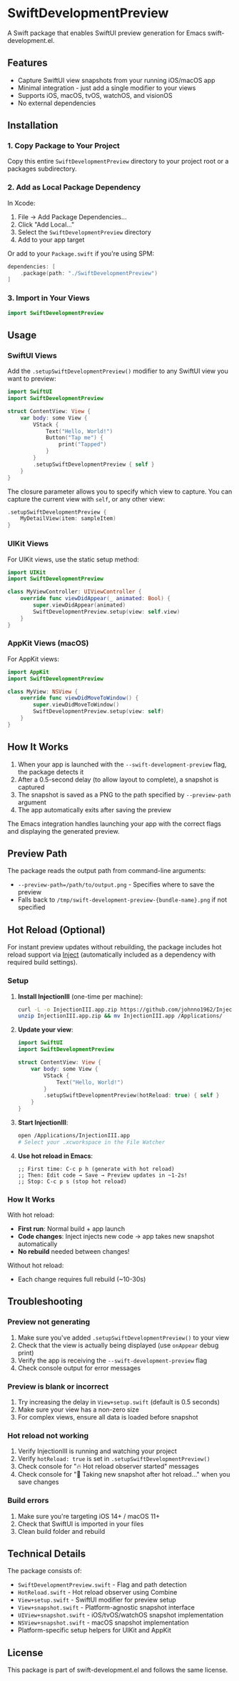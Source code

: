 # SwiftDevelopmentPreview

A Swift package that enables SwiftUI preview generation for Emacs swift-development.el.

## Features

- Capture SwiftUI view snapshots from your running iOS/macOS app
- Minimal integration - just add a single modifier to your views
- Supports iOS, macOS, tvOS, watchOS, and visionOS
- No external dependencies

## Installation

### 1. Copy Package to Your Project

Copy this entire `SwiftDevelopmentPreview` directory to your project root or a packages subdirectory.

### 2. Add as Local Package Dependency

In Xcode:
1. File → Add Package Dependencies...
2. Click "Add Local..."
3. Select the `SwiftDevelopmentPreview` directory
4. Add to your app target

Or add to your `Package.swift` if you're using SPM:

```swift
dependencies: [
    .package(path: "./SwiftDevelopmentPreview")
]
```

### 3. Import in Your Views

```swift
import SwiftDevelopmentPreview
```

## Usage

### SwiftUI Views

Add the `.setupSwiftDevelopmentPreview()` modifier to any SwiftUI view you want to preview:

```swift
import SwiftUI
import SwiftDevelopmentPreview

struct ContentView: View {
    var body: some View {
        VStack {
            Text("Hello, World!")
            Button("Tap me") {
                print("Tapped")
            }
        }
        .setupSwiftDevelopmentPreview { self }
    }
}
```

The closure parameter allows you to specify which view to capture. You can capture the current view with `self`, or any other view:

```swift
.setupSwiftDevelopmentPreview {
    MyDetailView(item: sampleItem)
}
```

### UIKit Views

For UIKit views, use the static setup method:

```swift
import UIKit
import SwiftDevelopmentPreview

class MyViewController: UIViewController {
    override func viewDidAppear(_ animated: Bool) {
        super.viewDidAppear(animated)
        SwiftDevelopmentPreview.setup(view: self.view)
    }
}
```

### AppKit Views (macOS)

For AppKit views:

```swift
import AppKit
import SwiftDevelopmentPreview

class MyView: NSView {
    override func viewDidMoveToWindow() {
        super.viewDidMoveToWindow()
        SwiftDevelopmentPreview.setup(view: self)
    }
}
```

## How It Works

1. When your app is launched with the `--swift-development-preview` flag, the package detects it
2. After a 0.5-second delay (to allow layout to complete), a snapshot is captured
3. The snapshot is saved as a PNG to the path specified by `--preview-path` argument
4. The app automatically exits after saving the preview

The Emacs integration handles launching your app with the correct flags and displaying the generated preview.

## Preview Path

The package reads the output path from command-line arguments:
- `--preview-path=/path/to/output.png` - Specifies where to save the preview
- Falls back to `/tmp/swift-development-preview-{bundle-name}.png` if not specified

## Hot Reload (Optional)

For instant preview updates without rebuilding, the package includes hot reload support via [Inject](https://github.com/krzysztofzablocki/Inject) (automatically included as a dependency with required build settings).

### Setup

1. **Install InjectionIII** (one-time per machine):
   ```bash
   curl -L -o InjectionIII.app.zip https://github.com/johnno1962/InjectionIII/releases/latest/download/InjectionIII.app.zip
   unzip InjectionIII.app.zip && mv InjectionIII.app /Applications/
   ```

2. **Update your view**:
   ```swift
   import SwiftUI
   import SwiftDevelopmentPreview

   struct ContentView: View {
       var body: some View {
           VStack {
               Text("Hello, World!")
           }
           .setupSwiftDevelopmentPreview(hotReload: true) { self }
       }
   }
   ```

3. **Start InjectionIII**:
   ```bash
   open /Applications/InjectionIII.app
   # Select your .xcworkspace in the File Watcher
   ```

4. **Use hot reload in Emacs**:
   ```elisp
   ;; First time: C-c p h (generate with hot reload)
   ;; Then: Edit code → Save → Preview updates in ~1-2s!
   ;; Stop: C-c p s (stop hot reload)
   ```

### How It Works

With hot reload:
- **First run**: Normal build + app launch
- **Code changes**: Inject injects new code → app takes new snapshot automatically
- **No rebuild** needed between changes!

Without hot reload:
- Each change requires full rebuild (~10-30s)

## Troubleshooting

### Preview not generating

1. Make sure you've added `.setupSwiftDevelopmentPreview()` to your view
2. Check that the view is actually being displayed (use `onAppear` debug print)
3. Verify the app is receiving the `--swift-development-preview` flag
4. Check console output for error messages

### Preview is blank or incorrect

1. Try increasing the delay in `View+setup.swift` (default is 0.5 seconds)
2. Make sure your view has a non-zero size
3. For complex views, ensure all data is loaded before snapshot

### Hot reload not working

1. Verify InjectionIII is running and watching your project
2. Verify `hotReload: true` is set in `.setupSwiftDevelopmentPreview()`
3. Check console for "🔥 Hot reload observer started" messages
4. Check console for "📸 Taking new snapshot after hot reload..." when you save changes

### Build errors

1. Make sure you're targeting iOS 14+ / macOS 11+
2. Check that SwiftUI is imported in your files
3. Clean build folder and rebuild

## Technical Details

The package consists of:
- `SwiftDevelopmentPreview.swift` - Flag and path detection
- `HotReload.swift` - Hot reload observer using Combine
- `View+setup.swift` - SwiftUI modifier for preview setup
- `View+snapshot.swift` - Platform-agnostic snapshot interface
- `UIView+snapshot.swift` - iOS/tvOS/watchOS snapshot implementation
- `NSView+snapshot.swift` - macOS snapshot implementation
- Platform-specific setup helpers for UIKit and AppKit

## License

This package is part of swift-development.el and follows the same license.
